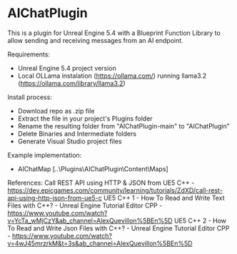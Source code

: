 # AIChatPlugin
 
This is a plugin for Unreal Engine 5.4 with a Blueprint Function Library to allow sending and receiving messages from an AI endpoint. 

Requirements:

- Unreal Engine 5.4 project version
- Local OLLama instalation (https://ollama.com/) running llama3.2 (https://ollama.com/library/llama3.2)

Install process:
- Download repo as .zip file
- Extract the file in your project's Plugins folder
- Rename the resulting folder from "AIChatPlugin-main" to "AIChatPlugin"
- Delete Binaries and Intermediate folders
- Generate Visual Studio project files

Example implementation:
- AIChatMap [..\Plugins\AIChatPlugin\Content\Maps] 

References:
Call REST API using HTTP & JSON from UE5 C++ - https://dev.epicgames.com/community/learning/tutorials/ZdXD/call-rest-api-using-http-json-from-ue5-c
UE5 C++ 1 - How To Read and Write Text Files with C++? - Unreal Engine Tutorial Editor CPP - https://www.youtube.com/watch?v=YcTa_wMjCzY&ab_channel=AlexQuevillon%5BEn%5D
UE5 C++ 2 - How To Read and Write Json Files with C++? - Unreal Engine Tutorial Editor CPP - https://www.youtube.com/watch?v=4wJ45mrzrkM&t=3s&ab_channel=AlexQuevillon%5BEn%5D
